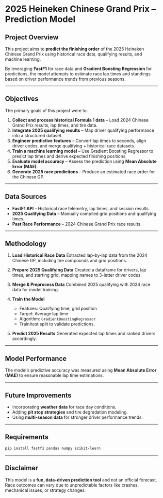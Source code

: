 # 2025 Heineken Chinese Grand Prix – Prediction Model

## Project Overview

This project aims to **predict the finishing order** of the 2025 Heineken Chinese Grand Prix using historical race data, qualifying results, and machine learning.

By leveraging **FastF1** for race data and **Gradient Boosting Regression** for predictions, the model attempts to estimate race lap times and standings based on driver performance trends from previous seasons.

---

## Objectives

The primary goals of this project were to:

1. **Collect and process historical Formula 1 data** – Load 2024 Chinese Grand Prix results, lap times, and tire data.
2. **Integrate 2025 qualifying results** – Map driver qualifying performance into a structured dataset.
3. **Engineer predictive features** – Convert lap times to seconds, align driver codes, and merge qualifying + historical race datasets.
4. **Train a machine learning model** – Use Gradient Boosting Regressor to predict lap times and derive expected finishing positions.
5. **Evaluate model accuracy** – Assess the prediction using **Mean Absolute Error (MAE)**.
6. **Generate 2025 race predictions** – Produce an estimated race order for the Chinese GP.

---

## Data Sources

* **FastF1 API** – Historical race telemetry, lap times, and session results.
* **2025 Qualifying Data** – Manually compiled grid positions and qualifying times.
* **Past Race Performance** – 2024 Chinese Grand Prix race results.

---

## Methodology

1. **Load Historical Race Data**
   Extracted lap-by-lap data from the 2024 Chinese GP, including tire compounds and grid positions.

2. **Prepare 2025 Qualifying Data**
   Created a dataframe for drivers, lap times, and starting grid, mapping names to 3-letter driver codes.

3. **Merge & Preprocess Data**
   Combined 2025 qualifying with 2024 race data for model training.

4. **Train the Model**

   * Features: Qualifying time, grid position
   * Target: Average lap time
   * Algorithm: `GradientBoostingRegressor`
   * Train/test split to validate predictions.

5. **Predict 2025 Results**
   Generated expected lap times and ranked drivers accordingly.

---

## Model Performance

The model’s predictive accuracy was measured using **Mean Absolute Error (MAE)** to ensure reasonable lap time estimations.

---

## Future Improvements

* Incorporating **weather data** for race day conditions.
* Adding **pit stop strategies** and tire degradation modeling.
* Using **multi-season data** for stronger driver performance trends.

---

## Requirements

```bash
pip install fastf1 pandas numpy scikit-learn
```

---

## Disclaimer

This model is a **fun, data-driven prediction tool** and not an official forecast. Race outcomes can vary due to unpredictable factors like crashes, mechanical issues, or strategy changes.

